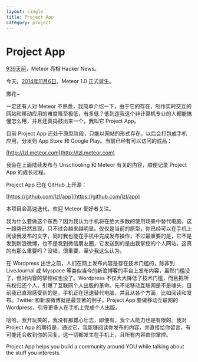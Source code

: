 ```yaml
---
layout: single
title: Project App
category: project
---
```


# Project App

[939天前](https://news.ycombinator.com/item?id=3824908)，Meteor 亮相 Hacker News。

今天，[2014年11月6日](http://meteorday.com/)，Meteor 1.0 正式诞生。

撒花~

一定还有人对 Meteor 不熟悉，我简单介绍一下，由于它的存在，制作实时交互的网站和移动应用的难度降至极低，有多低？低到连我这个非计算机专业的人都能搞懂怎么用，并且还真捣鼓出来一个，我叫它 Project App。

目前 Project App 还处于原型阶段，只能以网站的形式存在，以后会打包成手机应用，分发到 App Store 和 Google Play。当前已经有可以访问的成品：

[http://lzl.meteor.com](http://lzl.meteor.com)

我会在上面陆续发布与 Unschooling 和 Meteor 有关的内容，顺便记录 Project App 的成长过程。

Project App 已在 GitHub 上开源：

[https://github.com/lzl/app](https://github.com/lzl/app)

本项目会高速迭代，欢迎 Meteor 爱好者关注。

我为什么要做这个东西？因为我认为手机将在绝大多数的使用场景中替代电脑，这一趋势已然显现，只不过会越来越明显。仅仅是当前的原型，你已经可以在手机上阅读我发布的文字，同时我也能在手机中完成发布操作，不过最重要的是，它不是发到新浪微博，也不是发到微信朋友圈，它发送到的是由我掌控的个人网站。这真的有那么重要吗？没错，很重要，至少我这么认为。

在 Wordpress 出世之前，人们在网上发布内容是存在技术门槛的，除非到 LiveJournal 或 Myspace 等类似当今的新浪博客的平台上发布内容，虽然门槛没了，但对内容的掌控权也没了。Wordpress 不仅大大降低了技术门槛，而且把所有权归还个人，引爆了互联网个人出版的革命。先不论移动互联网是不是噱头，目前我已直观感受到的是，手机正在迅速替代电脑，并且从各个方面，比如阅读和发布。Twitter 和新浪微博就是最显著的例子，Project App 要做移动互联网的 Wordpress，引导更多人在手机上完成个人出版。

哈哈，我开玩笑的，我没有那雄心壮志，即便有，我个人能力也是有限的。我对 Project App 的期待是，通过它，我能够阅读你发布的内容，并直接给你留言，有可能还会收到你的回复，这一切都发生在手机上，且所有内容由你掌控。

Project App helps you build a community around YOU while talking about the stuff you interests.
